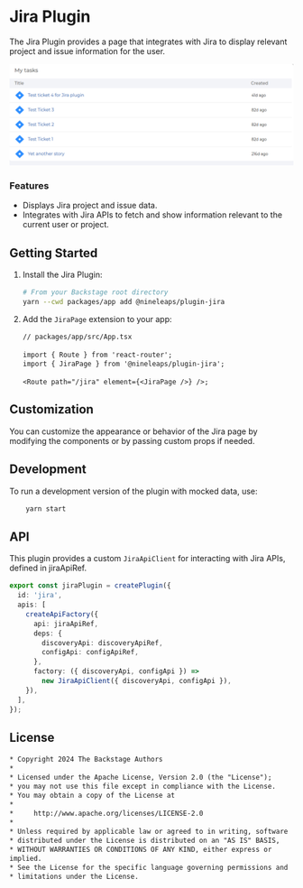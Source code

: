 # Jira Plugin

The Jira Plugin provides a page that integrates with Jira to display relevant project and issue information for the user.

![Jira Plugin Screenshot](./docs/jira-frontend.png)

### Features

- Displays Jira project and issue data.
- Integrates with Jira APIs to fetch and show information relevant to the current user or project.

## Getting Started

1. Install the Jira Plugin:

   ```bash
   # From your Backstage root directory
   yarn --cwd packages/app add @nineleaps/plugin-jira
   ```

2. Add the `JiraPage` extension to your app:

   ```tsx
   // packages/app/src/App.tsx

   import { Route } from 'react-router';
   import { JiraPage } from '@nineleaps/plugin-jira';

   <Route path="/jira" element={<JiraPage />} />;
   ```

## Customization

You can customize the appearance or behavior of the Jira page by modifying the components or by passing custom props if needed.

## Development

To run a development version of the plugin with mocked data, use:

```bash
    yarn start
```

## API

This plugin provides a custom `JiraApiClient` for interacting with Jira APIs, defined in jiraApiRef.

```typescript
export const jiraPlugin = createPlugin({
  id: 'jira',
  apis: [
    createApiFactory({
      api: jiraApiRef,
      deps: {
        discoveryApi: discoveryApiRef,
        configApi: configApiRef,
      },
      factory: ({ discoveryApi, configApi }) =>
        new JiraApiClient({ discoveryApi, configApi }),
    }),
  ],
});
```

## License

```text
* Copyright 2024 The Backstage Authors
*
* Licensed under the Apache License, Version 2.0 (the "License");
* you may not use this file except in compliance with the License.
* You may obtain a copy of the License at
*
*     http://www.apache.org/licenses/LICENSE-2.0
*
* Unless required by applicable law or agreed to in writing, software
* distributed under the License is distributed on an "AS IS" BASIS,
* WITHOUT WARRANTIES OR CONDITIONS OF ANY KIND, either express or implied.
* See the License for the specific language governing permissions and
* limitations under the License.
```
